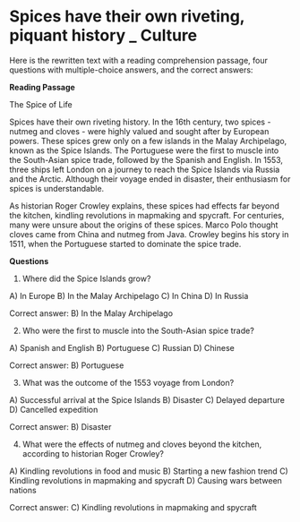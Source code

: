 # Spices have their own riveting, piquant history _ Culture

Here is the rewritten text with a reading comprehension passage, four questions with multiple-choice answers, and the correct answers:

**Reading Passage**

The Spice of Life

Spices have their own riveting history. In the 16th century, two spices - nutmeg and cloves - were highly valued and sought after by European powers. These spices grew only on a few islands in the Malay Archipelago, known as the Spice Islands. The Portuguese were the first to muscle into the South-Asian spice trade, followed by the Spanish and English. In 1553, three ships left London on a journey to reach the Spice Islands via Russia and the Arctic. Although their voyage ended in disaster, their enthusiasm for spices is understandable.

As historian Roger Crowley explains, these spices had effects far beyond the kitchen, kindling revolutions in mapmaking and spycraft. For centuries, many were unsure about the origins of these spices. Marco Polo thought cloves came from China and nutmeg from Java. Crowley begins his story in 1511, when the Portuguese started to dominate the spice trade.

**Questions**

1. Where did the Spice Islands grow?

A) In Europe
B) In the Malay Archipelago
C) In China
D) In Russia

Correct answer: B) In the Malay Archipelago

2. Who were the first to muscle into the South-Asian spice trade?

A) Spanish and English
B) Portuguese
C) Russian
D) Chinese

Correct answer: B) Portuguese

3. What was the outcome of the 1553 voyage from London?

A) Successful arrival at the Spice Islands
B) Disaster
C) Delayed departure
D) Cancelled expedition

Correct answer: B) Disaster

4. What were the effects of nutmeg and cloves beyond the kitchen, according to historian Roger Crowley?

A) Kindling revolutions in food and music
B) Starting a new fashion trend
C) Kindling revolutions in mapmaking and spycraft
D) Causing wars between nations

Correct answer: C) Kindling revolutions in mapmaking and spycraft